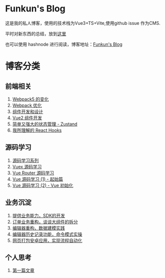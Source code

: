 # Funkun's Blog

这是我的私人博客，使用的技术栈为Vue3+TS+Vite,使用github issue 作为CMS.

平时对新东西的总结，放到[这里](https://github.com/vivipure/TIL)

也可以使用 hashnode 进行阅读，博客地址：[Funkun's Blog](https://funkun.hashnode.dev/)

# 博客分类

## 前端相关
1. [Webpack5 的变化](https://github.com/vivipure/blog/issues/2)
2. [Webpack 优化](https://github.com/vivipure/blog/issues/3)
3. [组件开发和设计](https://github.com/vivipure/blog/issues/4)
4. [Vue2 组件开发](https://github.com/vivipure/blog/issues/5)
5. [简单又强大的状态管理 - Zustand](https://github.com/vivipure/blog/issues/20)
5. [我所理解的 React Hooks](https://github.com/vivipure/blog/issues/21)


## 源码学习
1. [源码学习系列](https://github.com/vivipure/blog/issues/7)
2. [Vuex 源码学习](https://github.com/vivipure/blog/issues/6)
3. [Vue Router 源码学习](https://github.com/vivipure/blog/issues/8)
3. [Vue 源码学习 (1) - 起始篇](https://github.com/vivipure/blog/issues/14)
3. [Vue 源码学习 (2) - Vue 初始化](https://github.com/vivipure/blog/issues/15)

## 业务沉淀
1. [提供业务能力，SDK的开发](https://github.com/vivipure/blog/issues/10)
2. [订单业务重构，谈谈大组件的拆分](https://github.com/vivipure/blog/issues/9)
2. [编辑器重构，数据建模实践](https://github.com/vivipure/blog/issues/11)
2. [编辑器历史记录功能，命令模式实操](https://github.com/vivipure/blog/issues/12)
3. [网页打包安卓应用，实现流程自动化](https://github.com/vivipure/blog/issues/13)


## 个人思考
1. [第一篇文章](https://github.com/vivipure/blog/issues/1)
